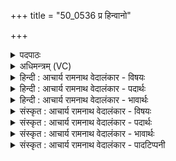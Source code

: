 +++
title = "50_0536 प्र हिन्वानो"

+++
<details><summary>पदपाठः</summary>

प्र꣢। हि꣣न्वानः꣢। ज꣣निता꣢। रो꣡द꣢꣯स्योः। र꣡थः꣢꣯। न। वा꣡ज꣢꣯म्। स꣣निष꣢न्। अ꣣यासीत्। इ꣡न्द्र꣢꣯म्। ग꣡च्छ꣢꣯न्। आ꣡यु꣢꣯धा। सँ꣣शि꣡शा꣢नः। स꣣म्। शि꣡शा꣢꣯नः। वि꣡श्वा꣢꣯। व꣡सु꣢꣯। ह꣡स्त꣢꣯योः। आ꣣द꣡धा꣢नः। आ꣣। द꣡धा꣢꣯नः। ५३६।
</details>

<details><summary>अधिमन्त्रम् (VC)</summary>

- पवमानः सोमः
- वसिष्ठो मैत्रावरुणिः
- त्रिष्टुप्
- धैवतः
- पावमानं काण्डम्
</details>

<details><summary>हिन्दी : आचार्य रामनाथ वेदालंकार - विषयः</summary>

अगले मन्त्र में सोम परमात्मा का वर्णन है।
</details>

<details><summary>हिन्दी : आचार्य रामनाथ वेदालंकार - पदार्थः</summary>

पदार्थान्वय -  (रोदस्योः) द्यावापृथिवी का (जनिता) उत्पादक और (हिन्वानः) द्यावापृथिवी को गति देता हुआ सर्वप्रेरक सोम परमात्मा (वाजम्) आत्मबल को (सनिषन्) देना चाहता हुआ (प्र अयासीत्) प्रवृत्त होता है, (रथः न) जैसे रथ, मानो (वाजम्) अन्न को (सनिषन्) देने के लिए (प्र अयासीत्) चलता है। वह (इन्द्रम्) जीवात्मा के प्रति (गच्छन्) जाता हुआ, उसके (आयुधा) हथियारों को अर्थात् शम, दम आदि शत्रुपराजय के साधनों को (सं शिशानः) भली-भाँति तीक्ष्ण करता हुआ (विश्वा वसु) सब आध्यात्मिक ऐश्वर्यों को (हस्तयोः) उसके हाथों में (आदधानः) थमा देता है ॥४॥ इस मन्त्र में ‘रथो न वाजम्’ आदि में श्लिष्टोपमालङ्कार है ॥४॥
</details>

<details><summary>हिन्दी : आचार्य रामनाथ वेदालंकार - भावार्थः</summary>

भावार्थ -  रथ जैसे प्रचुर अन्नादि की प्राप्ति का साधन बनता है, वैसे ही परमात्मा जीवात्मा के लिए प्रचुर बल, वेग आदि की प्राप्ति का साधन बनता है ॥४॥
</details>

<details><summary>संस्कृत : आचार्य रामनाथ वेदालंकार - विषयः</summary>

अथ सोमं परमात्मानं वर्णयति।
</details>

<details><summary>संस्कृत : आचार्य रामनाथ वेदालंकार - पदार्थः</summary>

पदार्थान्वय -  (रोदस्योः२) द्यावापृथिव्योः (जनिता) जनयिता। जनयिता इति प्राप्ते ‘जनिता मन्त्रे’ अ० ६।४।५३ इति निपातनम्। (हिन्वानः) द्यावापृथिव्यौ गमयंश्च सोमः सर्वेषां प्रेरकः परमेश्वरः। हि गतौ वृद्धौ च, शानच्। (वाजम्) आत्मबलम् (सनिषन्) दातुमिच्छन्। षणु दाने सनि शतरि सिषनिषन् इति प्राप्ते द्वित्वाभावश्छान्दसः। (प्र अयासीत्) प्र याति, प्रवर्तते इत्यर्थः। या प्रापणे धातोः सामान्यार्थे लुङ्। (रथः न) रथो यथा (वाजम्) अन्नम् (सनिषन्) प्रदास्यन् (प्र अयासीत्) प्र याति। किञ्च (इन्द्रम्) जीवात्मानम् (गच्छन्) व्रजन्, तस्य (आयुधा) आयुधानि शत्रुपराजयसाधनानि शमदमादीनि (सं शिशानः) सम्यक् तीक्ष्णीकुर्वन्, (विश्वा वसु) विश्वानि वसूनि आध्यात्मिकानि ऐश्वर्याणि (हस्तयोः) तस्य पाण्योः (आदधानः) धारयन्, भवतीति शेषः ॥४॥ अत्र ‘रथो न वाजम्’ इत्यादौ श्लिष्टोपमालङ्कारः ॥४॥
</details>

<details><summary>संस्कृत : आचार्य रामनाथ वेदालंकार - भावार्थः</summary>

भावार्थ -  रथो यथा प्रचुरान्नादिप्राप्तिसाधनं भवति तथा परमेश्वरो जीवात्मने विपुलबलवेगादिप्राप्तिसाधनं जायते ॥४॥
</details>

<details><summary>संस्कृत : आचार्य रामनाथ वेदालंकार - पादटिप्पनी</summary>

टिप्पनी -   १. ऋ० ९।९०।१ ‘सनिषन्’ इत्यत्र ‘सनिष्यन्’ इति पाठः। २. यथा प्रस्तुताया दशतेर्द्वितीये मन्त्रे ‘जनयन्त्सूर्यम्’ इति वाक्यांशो मन्त्रस्य परमात्मपरत्वं सङ्केतयति तथैवात्र ‘जनिता रोदस्योः’ इति वाक्यांशोऽपि सूचयति यदेते सोमदेवताका मन्त्राः सोमौषध्यामेव न पर्यवस्यन्तीति।
</details>